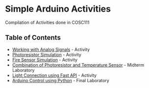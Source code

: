 # Simple Arduino Activities
Compilation of Activities done in COSC111

## Table of Contents
- [Working with Analog Signals](/activity2) - Activity
- [Photoresistor Simulation](/activity3) - Activity
- [Fire Sensor Simulation](/activity4) -  Activity
- [Combination of Photoresistor and Temperature Sensor](/activity5) - Midterm Laboratory
- [Light Connection using Fast API](/activity6) - Activity
- [Arduino Control using Python](/activity7) - Final Laboratory